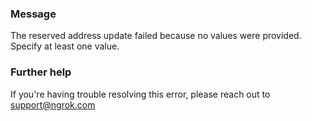 
### Message
The reserved address update failed because no values were provided. Specify at least one value.

### Further help
If you're having trouble resolving this error, please reach out to [support@ngrok.com](mailto:support@ngrok.com?subject=Help%20with%20ERR_NGROK_506)

